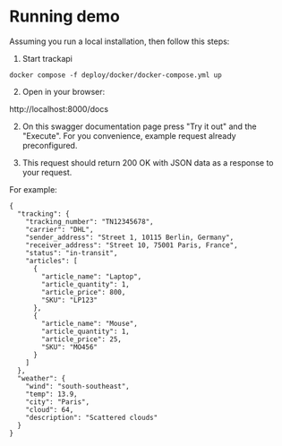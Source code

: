 # Running demo

Assuming you run a local installation, then follow this steps:

1. Start trackapi

```
docker compose -f deploy/docker/docker-compose.yml up
```

2. Open in your browser:

http://localhost:8000/docs

2. On this swagger documentation page press "Try it out" and the "Execute". 
For you convenience, example request already preconfigured.

3. This request should return 200 OK with JSON data as a response to your request.

For example:

```
{
  "tracking": {
    "tracking_number": "TN12345678",
    "carrier": "DHL",
    "sender_address": "Street 1, 10115 Berlin, Germany",
    "receiver_address": "Street 10, 75001 Paris, France",
    "status": "in-transit",
    "articles": [
      {
        "article_name": "Laptop",
        "article_quantity": 1,
        "article_price": 800,
        "SKU": "LP123"
      },
      {
        "article_name": "Mouse",
        "article_quantity": 1,
        "article_price": 25,
        "SKU": "MO456"
      }
    ]
  },
  "weather": {
    "wind": "south-southeast",
    "temp": 13.9,
    "city": "Paris",
    "cloud": 64,
    "description": "Scattered clouds"
  }
}
```


